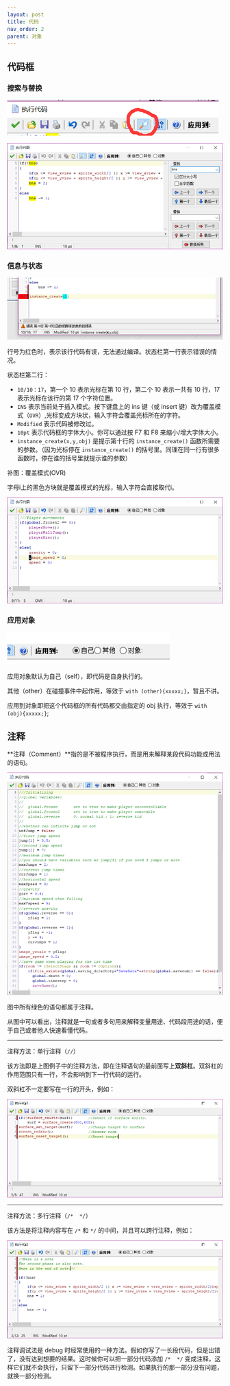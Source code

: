 ```yaml
---
layout: post
title: 代码
nav_order: 2
parent: 对象
---
```


## 代码框

### 搜索与替换

![Search And Replace](/assets/images/object/search_and_replace1.png)

![Search And Replace](/assets/images/object/search_and_replace2.png)

### 信息与状态

![Status](/assets/images/object/status.png)

行号为红色时，表示该行代码有误，无法通过编译。状态栏第一行表示错误的情况。

状态栏第二行：

* `10/10：17`，第一个 10 表示光标在第 10 行，第二个 10 表示一共有 10 行，17 表示光标在该行的第 17 个字符位置。
* `INS` 表示当前处于插入模式。按下键盘上的 ins 键（或 insert 键）改为覆盖模式（`OVR`）,光标变成方块状，输入字符会覆盖光标所在的字符。
* `Modified` 表示代码被修改过。
* `10pt` 表示代码框的字体大小。你可以通过按 F7 和 F8 来缩小/增大字体大小。
* `instance_create(x,y,obj)` 是提示第十行的 `instance_create()` 函数所需要的参数。（因为光标停在 `instance_create()` 的括号里。同理在同一行有很多函数时，停在谁的括号里就提示谁的参数）

补图：覆盖模式(OVR)

字母i上的黑色方块就是覆盖模式的光标，输入字符会直接取代i。

![Overlay](/assets/images/object/overlay.png)

### 应用对象

![Target](/assets/images/object/target.png)

应用对象默认为自己（self），即代码是自身执行的。

其他（other）在碰撞事件中起作用，等效于 `with (other){xxxxx;}`，暂且不讲。

应用到对象即把这个代码框的所有代码都交由指定的 obj 执行，等效于 `with (obj){xxxxx;}`;

## 注释

**注释（Comment）**指的是不被程序执行，而是用来解释某段代码功能或用法的语句。

![Comment](/assets/images/object/comment.png)

图中所有绿色的语句都属于注释。

从图中可以看出，注释就是一句或者多句用来解释变量用途、代码段用途的话，便于自己或者他人快速看懂代码。

---

注释方法：单行注释（`//`）

该方法即是上图例子中的注释方法，即在注释语句的最前面写上**双斜杠**。双斜杠的作用范围只有一行，不会影响到下一行代码的运行。

双斜杠不一定要写在一行的开头，例如：

![Line Comment](/assets/images/object/line_comment.png)

---

注释方法：多行注释（`/*  */`）

该方法是将注释内容写在 `/*` 和 `*/` 的中间，并且可以跨行注释，例如：

![Block Comment](/assets/images/object/block_comment.png)

注释调试法是 debug 时经常使用的一种方法。假如你写了一长段代码，但是出错了，没有达到想要的结果。这时候你可以把一部分代码添加 `/*  */` 变成注释，这样它们就不会执行，只留下一部分代码进行检测。如果执行的那一部分没有问题，就换一部分检测。
